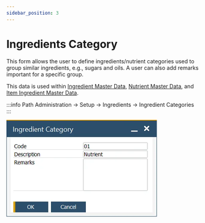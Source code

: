 ```yaml
---
sidebar_position: 3
---
```


# Ingredients Category

This form allows the user to define ingredients/nutrient categories used to group similar ingredients, e.g., sugars and oils. A user can also add remarks important for a specific group.

This data is used within [Ingredient Master Data](../ingredient-master-data.md), [Nutrient Master Data](../nutrient-master-data.md), and [Item Ingredient Master Data](../ingredient-and-nutrient-template.md).

:::info Path
    Administration → Setup → Ingredients → Ingredient Categories
:::

![Ingredients Category](./media/ingredients-category/ingredient-category.webp)
